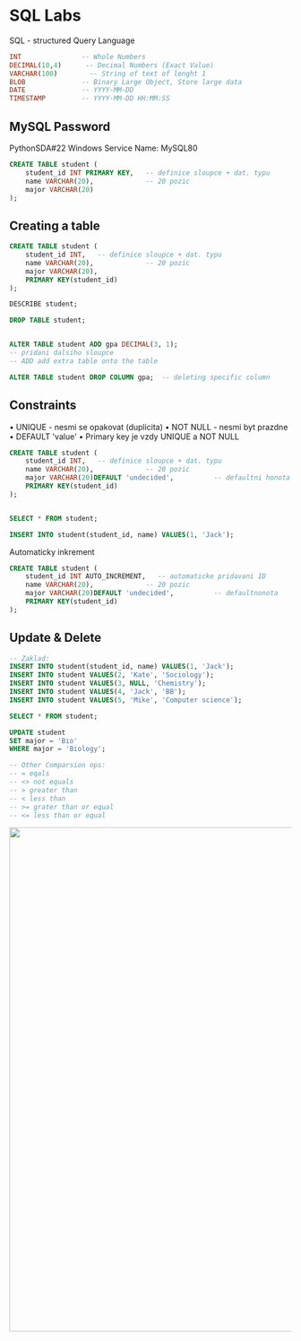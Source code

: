 # SQL Labs

SQL - structured Query Language

```SQL
INT               -- Whole Numbers
DECIMAL(10,4)      -- Decimal Numbers (Exact Value)
VARCHAR(100)        -- String of text of lenght 1
BLOB              -- Binary Large Object, Store large data
DATE              -- YYYY-MM-DD
TIMESTAMP         -- YYYY-MM-DD HH:MM:SS
```


## MySQL Password
PythonSDA#22
Windows Service Name: MySQL80


```sql
CREATE TABLE student (
    student_id INT PRIMARY KEY,   -- definice sloupce + dat. typu
    name VARCHAR(20),             -- 20 pozic
    major VARCHAR(20)
);

```
## Creating a table

```sql
CREATE TABLE student (
    student_id INT,   -- definice sloupce + dat. typu
    name VARCHAR(20),             -- 20 pozic
    major VARCHAR(20),
    PRIMARY KEY(student_id)
);

DESCRIBE student;

DROP TABLE student;


ALTER TABLE student ADD gpa DECIMAL(3, 1);
-- pridani dalsiho sloupce
-- ADD add extra table onto the table

ALTER TABLE student DROP COLUMN gpa;  -- deleting specific column

```

## Constraints

• UNIQUE - nesmi se opakovat (duplicita)
• NOT NULL - nesmi byt prazdne
• DEFAULT 'value'
• Primary key je vzdy UNIQUE a NOT NULL

```sql
CREATE TABLE student (
    student_id INT,   -- definice sloupce + dat. typu
    name VARCHAR(20),             -- 20 pozic
    major VARCHAR(20)DEFAULT 'undecided',          -- defaultni honota
    PRIMARY KEY(student_id)
);


SELECT * FROM student;

INSERT INTO student(student_id, name) VALUES(1, 'Jack');

```
Automaticky inkrement

```sql
CREATE TABLE student (
    student_id INT AUTO_INCREMENT,   -- automaticke pridavani ID
    name VARCHAR(20),             -- 20 pozic
    major VARCHAR(20)DEFAULT 'undecided',          -- defaultnonota
    PRIMARY KEY(student_id)
);
```

## Update & Delete

```sql
-- Zaklad:
INSERT INTO student(student_id, name) VALUES(1, 'Jack');
INSERT INTO student VALUES(2, 'Kate', 'Sociology');
INSERT INTO student VALUES(3, NULL, 'Chemistry');
INSERT INTO student VALUES(4, 'Jack', 'BB');
INSERT INTO student VALUES(5, 'Mike', 'Computer science');
```

```sql
SELECT * FROM student;

UPDATE student
SET major = 'Bio'
WHERE major = 'Biology';

-- Other Comparsion ops:
-- = eqals
-- <> not equals
-- > greater than
-- < less than
-- >= grater than or equal
-- <= less than or equal
```

<p float="left">
  <img src="TabBefore.PNG" width="900" />
